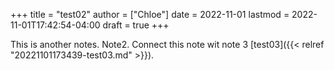 +++
title = "test02"
author = ["Chloe"]
date = 2022-11-01
lastmod = 2022-11-01T17:42:54-04:00
draft = true
+++

This is another notes. Note2.
Connect this note wit note 3 [test03]({{< relref "20221101173439-test03.md" >}}).
